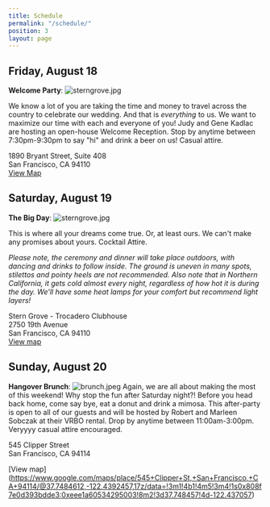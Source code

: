 ```yaml
---
title: Schedule
permalink: "/schedule/"
position: 3
layout: page
---
```


## Friday, August 18

**Welcome Party**:
![sterngrove.jpg](/uploads/peerspace.jpg)

We know a lot of you are taking the time and money to travel across the country to celebrate our wedding. And that is *everything* to us. We want to maximize our time with each and everyone of you! Judy and Gene Kadlac are hosting an open-house Welcome Reception. Stop by anytime between 7:30pm-9:30pm to say "hi" and drink a beer on us! Casual attire.

1890 Bryant Street, Suite 408<br>
San Francisco, CA 94110<br>
[View Map](https://www.google.com/maps/place/1890+Bryant+St+%23408,+San+Francisco,+CA+94110/@37.7633053,-122.4129434,17z/data=!3m1!4b1!4m5!3m4!1s0x808f7e305a59cbff:0xb3ffe4e2131d9b05!8m2!3d37.7633011!4d-122.4107547)


## Saturday, August 19

**The Big Day**:
![sterngrove.jpg](/uploads/sterngrove.jpg)

This is where all your dreams come true. Or, at least ours. We can't make any promises about yours. Cocktail Attire.

*Please note, the ceremony and dinner will take place outdoors, with dancing and drinks to follow inside. The ground is uneven in many spots, stilettos and pointy heels are not recommended. Also note that in Northern California, it gets cold almost every night, regardless of how hot it is during the day. We'll have some heat lamps for your comfort but recommend light layers!*

Stern Grove - Trocadero Clubhouse<br>
2750 19th Avenue<br>
San Francisco, CA 94110<br>
[View map](https://www.google.com/maps/place/Trocadero+Clubhouse/@37.7361793,-122.4773553,17z/data=!4m13!1m7!3m6!1s0x808f7d9607230b99:0xdc23844628562c9b!2s2750+19th+Ave,+San+Francisco,+CA+94132!3b1!8m2!3d37.7361793!4d-122.4751666!3m4!1s0x0:0xe93215d73ebc37b5!8m2!3d37.7361644!4d-122.478177)

## Sunday, August 20

**Hangover Brunch**:
![brunch.jpeg](/uploads/brunch.jpeg)
Again, we are all about making the most of this weekend! Why stop the fun after Saturday night?! Before you head back home, come say bye, eat a donut and drink a mimosa. This after-party is open to all of our guests and will be hosted by Robert and Marleen Sobczak at their VRBO rental. Drop by anytime between 11:00am-3:00pm. Veryyyy casual attire encouraged.

545 Clipper Street<br>
San Francisco, CA 94114

[View map]
(https://www.google.com/maps/place/545+Clipper+St,+San+Francisco,+CA+94114/@37.7484612,-122.4392457,17z/data=!3m1!4b1!4m5!3m4!1s0x808f7e0d393bdde3:0xeee1a60534295003!8m2!3d37.748457!4d-122.437057)
